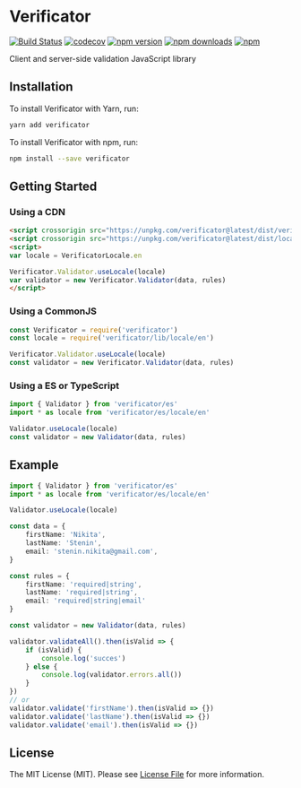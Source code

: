 # Verificator

[![Build Status](https://travis-ci.org/stenin-nikita/verificator.svg?branch=master)](https://travis-ci.org/stenin-nikita/verificator)
[![codecov](https://codecov.io/gh/stenin-nikita/verificator/branch/master/graph/badge.svg)](https://codecov.io/gh/stenin-nikita/verificator)
[![npm version](https://img.shields.io/npm/v/verificator.svg?style=flat)](https://www.npmjs.com/package/verificator)
[![npm downloads](https://img.shields.io/npm/dm/verificator.svg?style=flat)](https://www.npmjs.com/package/verificator)
[![npm](https://img.shields.io/npm/l/verificator.svg)](https://github.com/stenin-nikita/verificator/blob/master/LICENSE)

Client and server-side validation JavaScript library

## Installation

To install Verificator with Yarn, run:

```bash
yarn add verificator
```

To install Verificator with npm, run:

```bash
npm install --save verificator
```


## Getting Started

### Using a CDN

```html
<script crossorigin src="https://unpkg.com/verificator@latest/dist/verificator.min.js"></script>
<script crossorigin src="https://unpkg.com/verificator@latest/dist/locale/en.js"></script>
<script>
var locale = VerificatorLocale.en

Verificator.Validator.useLocale(locale)
var validator = new Verificator.Validator(data, rules)
</script>
```

### Using a CommonJS

```js
const Verificator = require('verificator')
const locale = require('verificator/lib/locale/en')

Verificator.Validator.useLocale(locale)
const validator = new Verificator.Validator(data, rules)
```

### Using a ES or TypeScript

```typescript
import { Validator } from 'verificator/es'
import * as locale from 'verificator/es/locale/en'

Validator.useLocale(locale)
const validator = new Validator(data, rules)
```

## Example

```typescript
import { Validator } from 'verificator/es'
import * as locale from 'verificator/es/locale/en'

Validator.useLocale(locale)

const data = {
    firstName: 'Nikita',
    lastName: 'Stenin',
    email: 'stenin.nikita@gmail.com',
}

const rules = {
    firstName: 'required|string',
    lastName: 'required|string',
    email: 'required|string|email'
}

const validator = new Validator(data, rules)

validator.validateAll().then(isValid => {
    if (isValid) {
        console.log('succes')
    } else {
        console.log(validator.errors.all())
    }
})
// or
validator.validate('firstName').then(isValid => {})
validator.validate('lastName').then(isValid => {})
validator.validate('email').then(isValid => {})
```

## License

The MIT License (MIT). Please see [License File](https://github.com/stenin-nikita/verificator/blob/master/LICENSE) for more information.